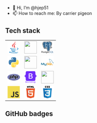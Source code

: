 - 👋 Hi, I’m @hjep51
- 📫 How to reach me: By carrier pigeon

## Tech stack

| | | |
|-|-|-|
|[<img src="https://raw.githubusercontent.com/devicons/devicon/master/icons/java/java-original.svg" width="40" height="40">](https://www.java.com)|[<img src="https://www.vectorlogo.zone/logos/springio/springio-icon.svg" width="40" height="40">](https://spring.io/)|[<img src="https://raw.githubusercontent.com/devicons/devicon/master/icons/postgresql/postgresql-original-wordmark.svg" width="40" height="40">](https://www.postgresql.org)|
|[<img src="https://raw.githubusercontent.com/devicons/devicon/master/icons/python/python-original.svg" width="40" height="40">](https://www.python.org)|[<img src="https://www.vectorlogo.zone/logos/graphql/graphql-icon.svg" width="40" height="40">](https://graphql.org)|[<img src="https://raw.githubusercontent.com/devicons/devicon/master/icons/mysql/mysql-original-wordmark.svg" width="40" height="40">](https://www.mysql.com/)|
|[<img src="https://raw.githubusercontent.com/devicons/devicon/master/icons/php/php-original.svg" width="40" height="40">](https://www.php.net)|[<img src="https://raw.githubusercontent.com/devicons/devicon/master/icons/bootstrap/bootstrap-plain-wordmark.svg" width="40" height="40">](https://getbootstrap.com)|[<img src="https://www.vectorlogo.zone/logos/git-scm/git-scm-icon.svg" width="40" height="40">](https://git-scm.com/)|
|[<img src="https://raw.githubusercontent.com/devicons/devicon/master/icons/javascript/javascript-original.svg" width="40" height="40">](https://developer.mozilla.org/en-US/docs/Web/JavaScript)|[<img src="https://raw.githubusercontent.com/devicons/devicon/master/icons/html5/html5-original-wordmark.svg" width="40" height="40">](https://www.w3.org/html/)|[<img src="https://raw.githubusercontent.com/devicons/devicon/master/icons/css3/css3-original-wordmark.svg" width="40" height="40">](https://www.w3schools.com/css/)|

## GitHub badges
<!-- my-badges start -->
<!-- my-badges end -->